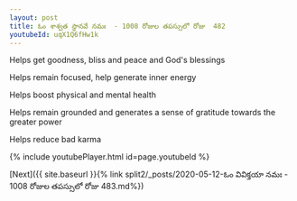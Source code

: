 ```yaml
---
layout: post
title: ఓం శాశ్వత స్థానవే నమః  - 1008 రోజుల తపస్సులో రోజు  482
youtubeId: uqX1Q6fHw1k
---
```

 
 
Helps get goodness, bliss and peace and God's blessings
 
Helps remain focused, help generate inner energy 
 
Helps boost physical and mental health 
 
Helps remain grounded and generates a sense of gratitude towards the greater power 
 
Helps reduce bad karma
 
 
 
 


{% include youtubePlayer.html id=page.youtubeId %}
 
[Next]({{ site.baseurl }}{% link  split2/_posts/2020-05-12-ఓం వివిక్తయా నమః  - 1008 రోజుల తపస్సులో రోజు  483.md%})
 
